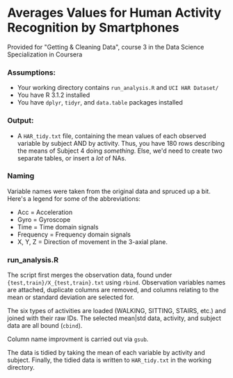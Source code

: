 # Averages Values for Human Activity Recognition by Smartphones

Provided for "Getting & Cleaning Data", course 3 in the Data Science
Specialization in Coursera

### Assumptions:
* Your working directory contains `run_analysis.R` and `UCI HAR Dataset/`
* You have R 3.1.2 installed
* You have `dplyr`, `tidyr`, and `data.table` packages installed

### Output:
* A `HAR_tidy.txt` file, containing the mean values of each observed variable
by subject AND by activity. Thus, you have 180 rows describing the means of
Subject 4 doing *something*. Else, we'd need to create two separate tables, or
insert a *lot* of NAs.

### Naming
Variable names were taken from the original data and spruced up a bit. 
Here's a legend for some of the abbreviations:
* Acc = Acceleration
* Gyro = Gyroscope
* Time = Time domain signals
* Frequency = Frequency domain signals
* X, Y, Z = Direction of movement in the 3-axial plane.

### run_analysis.R

The script first merges the observation data, found under
`{test,train}/X_{test,train}.txt` using `rbind`. Observation variables names
are attached, duplicate columns are removed, and columns relating to the mean 
or standard deviation are selected for. 

The six types of activities are loaded (WALKING, SITTING, STAIRS, etc.) and
joined with their raw IDs. The selected mean|std data, activity, and subject
data are all bound (`cbind`).  

Column name improvment is carried out via `gsub`. 

The data is tidied by taking the mean of each variable by activity and subject. 
Finally, the tidied data is written to `HAR_tidy.txt` in the working directory.
